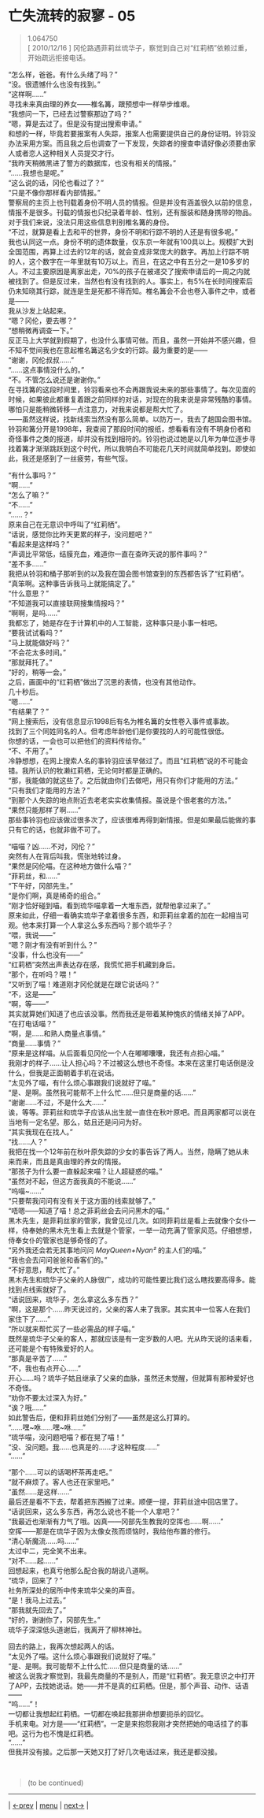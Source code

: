 # 亡失流转的寂寥 - 05
> 1.064750  
> [ 2010/12/16 ] 冈伦路遇菲莉丝琉华子，察觉到自己对“红莉栖”依赖过重，开始疏远拒接电话。  

“怎么样，爸爸。有什么头绪了吗？”  
“没。很遗憾什么也没有找到。”  
“这样啊……”  
寻找未来真由理的养女——椎名篝，跟预想中一样举步维艰。  
“我想问一下，已经去过警察那边了吗？”  
“嗯，算是去过了。但是没有提出搜索申请。”  
和想的一样，毕竟若要报案有人失踪，报案人也需要提供自己的身份证明。铃羽没办法采用方案。而且我之后也调查了一下发现，失踪者的搜查申请好像必须要由家人或者恋人这种相关人员提交才行。  
“我昨天稍微黑进了警方的数据库，也没有相关的情报。”  
“……我想也是呢。”  
“这么说的话，冈伦也看过了？”  
“只是不像你那样看内部情报。”  
警察局的主页上也刊载着身份不明人员的情报。但是并没有涵盖很久以前的信息，情报不是很多。刊载的情报也只纪录着年龄、性别，还有服装和随身携带的物品。对于我们来说，没法只用这些信息判别椎名篝的身份。  
“不过，就算是看上去和平的世界，身份不明和行踪不明的人还是有很多呢。”  
我也认同这一点。身份不明的遗体数量，仅东京一年就有100具以上。规模扩大到全国范围，再算上过去的12年的话，就会变成非常庞大的数字。再加上行踪不明的人，这个数字在一年里就有10万以上。而且，在这之中有五分之一是10多岁的人。不过主要原因是离家出走，70%的孩子在被递交了搜索申请后的一周之内就被找到了。但是反过来，当然也有没有找到的人。事实上，有5%在长时间搜索后仍未知晓其行踪，就连是生是死都不得而知。椎名篝会不会也卷入事件之中，或者是——  
我从沙发上站起来。  
“嗯？冈伦，要去哪？”  
“想稍微再调查一下。”  
反正马上大学就到假期了，也没什么事情可做。而且，虽然一开始并不感兴趣，但不知不觉间我也在意起椎名篝这名少女的行踪。最为重要的是——  
“谢谢，冈伦叔叔……”  
“……这点事情没什么的。”  
“不。不管怎么说还是谢谢你。”  
在寻找篝的这段时间里，铃羽看来也不会再跟我说未来的那些事情了。每次见面的时候，如果彼此都重复着跟之前同样的对话，对现在的我来说是非常残酷的事情。哪怕只是能稍微转移一点注意力，对我来说都是帮大忙了。  
——虽然这样说，找新线索当然没有那么简单。以防万一，我去了趟国会图书馆。铃羽和篝分开是1998年，我查阅了那段时间的报纸，想看看有没有不明身份者和奇怪事件之类的报道，却并没有找到相符的。铃羽也说过她是以几年为单位逐步寻找着篝才渐渐跳跃到这个时代，所以我明白不可能花几天时间就简单找到。即使如此，我还是感到了一丝疲劳，有些气馁。  

“有什么事吗？”  
“啊……”  
“怎么了嘛？”  
“不……”  
“……？”  
原来自己在无意识中呼叫了“红莉栖”。  
“话说，感觉你比昨天更累的样子，没问题吧？”  
“看起来是这样吗？”  
“声调比平常低，结膜充血，难道你一直在查昨天说的那件事吗？”  
“差不多……”  
我把从铃羽和桶子那听到的以及我在国会图书馆查到的东西都告诉了“红莉栖”。  
“真笨啊。这种事告诉我马上就能搞定了。”  
“什么意思？”  
“不知道我可以直接联网搜集情报吗？”  
“啊啊，是吗……”  
我都忘了，她是存在于计算机中的人工智能，这种事只是小事一桩吧。  
“要我试试看吗？”  
“马上就能做好吗？”  
“不会花太多时间。”  
“那就拜托了。”  
“好的，稍等一会。”  
之后，画面中的“红莉栖”做出了沉思的表情，也没有其他动作。  
几十秒后。  
“嗯……”  
“有结果了？”  
“网上搜索后，没有信息显示1998后有名为椎名篝的女性卷入事件或事故。  
 找到了三个同姓同名的人。但考虑年龄他们是你要找的人的可能性很低。  
 你想的话，一会也可以把他们的资料传给你。”  
“不、不用了。”  
冷静想想，在网上搜索人名的事铃羽应该早做过了。而且“红莉栖”说的不可能会错。我所认识的牧濑红莉栖，无论何时都是正确的。  
“那，我能做的就这些了。之后就由你们去做吧，用只有你们才能用的方法。”  
“只有我们才能用的方法？”  
“到那个人失踪的地点附近去老老实实收集情报。虽说是个很老套的方法。”  
“果然只能那样了啊……”  
那些事铃羽也应该做过很多次了，应该很难再得到新情报。但是如果最后能做的事只有它的话，也就非做不可了。  

“喵喵？凶……不对，冈伦？”  
突然有人在背后叫我，慌张地转过身。  
“果然是冈伦喵。在这种地方做什么喵？”  
“菲莉丝，和……”  
“下午好，冈部先生。”  
“是你们啊，真是稀奇的组合。”  
“刚才恰好碰到喵。看到琉华喵拿着一大堆东西，就帮他拿过来了。”  
原来如此，仔细一看确实琉华子拿着很多东西，和菲莉丝拿着的加在一起相当可观。他本来打算一个人拿这么多东西吗？那个琉华子？  
“喂，我说——”  
“嗯？刚才有没有听到什么？”  
“没事，什么也没有——”  
“红莉栖”突然出声表达存在感，我慌忙把手机藏到身后。  
“那个，在听吗？喂！”  
“又听到了喵！难道刚才冈伦就是在跟它说话吗？”  
“不，这是——”  
“啊，等——”  
其实就算她们知道了也应该没事。然而我还是带着某种愧疚的情绪关掉了APP。  
“在打电话喵？”  
“啊，是……和熟人商量点事情。”  
“商量……事情？”  
“原来是这样喵。从后面看见冈伦一个人在嘟嘟囔囔，我还有点担心喵。”  
我刚才的样子……让人担心吗？不过被这么想也不奇怪。本来在这里打电话倒是没什么，但我是正面朝着手机在说话。  
“太见外了喵，有什么烦心事跟我们说就好了喵。”  
“是、是啊。虽然我可能帮不上什么忙……但只是商量的话……”  
“谢谢……不过，不是什么大……”  
诶，等等。菲莉丝和琉华子应该从出生就一直住在秋叶原吧。而且两家都可以说在当地有一定名望。那么，姑且还是问问为好。  
“其实我现在在找人。”  
“找……人？”  
我把在找一个12年前在秋叶原失踪的少女的事告诉了两人。当然，隐瞒了她从未来而来，而且是真由理的养女的情报。  
“那孩子为什么要一直躲起来喵？让人超疑惑的喵。”  
“虽然对不起，但这方面我真的不能说……”  
“呜喵~……”  
“只要帮我问问有没有关于这方面的线索就够了。”  
“唔嗯——知道了喵！总之菲莉丝会去问问黑木的喵。”  
黑木先生，是菲莉丝家的管家，我曾见过几次。如同菲莉丝是看上去就像个女仆一样，侍奉她的黑木先生看上去就是个管家，一举一动充满了管家风范。仔细想想，侍奉女仆的管家也是够奇怪的了。  
“另外我还会若无其事地问问 *MayQueen+Nyan²* 的主人们的喵。”  
“我也会去问问爸爸和香客们的。”  
“不好意思，帮大忙了。”  
黑木先生和琉华子父亲的人脉很广，成功的可能性要比我们这么瞎找要高得多。能找到点线索就好了。  
“话说回来，琉华子，怎么拿这么多东西？”  
“啊，这是那个……昨天说过的，父亲的客人来了我家。其实其中一位客人在我们家住下了……”  
“所以就来帮忙买了一些必需品的样子喵。”  
既然是琉华子父亲的客人，那就应该是有一定岁数的人吧。光从昨天说的话来看，还可能是个有特殊爱好的人。  
“那真是辛苦了……”  
“不，我也有点开心……”  
开心……吗？琉华子姑且继承了父亲的血脉，虽然还未觉醒，但就算有那种爱好也不奇怪。  
“劝你不要太过深入为好。”  
“诶？哦……”  
如此警告后，便和菲莉丝她们分别了——虽然是这么打算的。  
“……嘿~咻……嘿~咻……”  
“琉华喵，没问题吧喵？都在晃了喵！”  
“没、没问题。<abbr title="此处强调男性自称">我</abbr>……也真是的……才这种程度……”  
“……”  

“那个……可以的话喝杯茶再走吧。”  
“就不麻烦了。客人也还在家里吧。”  
“虽然……是这样……”  
最后还是看不下去，帮着把东西搬了过来。顺便一提，菲莉丝途中回店里了。  
“话说回来，这么多东西，再怎么说也不能一个人拿吧？”  
“我最近也渐渐有力气了哦。凶真——冈部先生教我的空挥也……啊……”  
空挥——那是在琉华子因为太像女孩而烦恼时，我给他布置的修行。  
“清心斩魔流……吗……”  
太过中二，完全笑不出来。  
“对不……起……”  
回想起来，也真亏他那么配合我的胡说八道啊。  
“琉华，回来了？”  
社务所深处的居所中传来琉华父亲的声音。  
“是！我马上过去。”  
“那我就先回去了。”  
“好的，谢谢你了，冈部先生。”  
琉华子深深低头道谢后，我离开了柳林神社。  

回去的路上，我再次想起两人的话。  
“太见外了喵。这什么烦心事跟我们说就好了喵。”  
“是、是啊。我可能帮不上什么忙……但只是商量的话……”  
被这么说我才察觉到，我最先商量的不是别人，而是“红莉栖”。我无意识之中打开了APP，去找她说话。她——并不是真的红莉栖。但是，那个声音、动作、话语——  
“呜……”！  
一切都让我想起红莉栖。一切都在唤起我那拼命想要扼杀的回忆。  
手机来电。对方是——“红莉栖”。一定是来抱怨我刚才突然把她的电话挂了的事吧。这行为也不愧是红莉栖。  
“……”  
但我并没有接。之后那一天她又打了好几次电话过来，我还是都没接。  


<br/>

> (to be continued)
---

| [←prev](./0054) | [menu](../) | [next→](./0056) |
